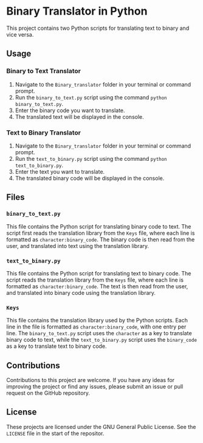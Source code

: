 # Binary Translator in Python

This project contains two Python scripts for translating text to binary and vice versa.

## Usage

### Binary to Text Translator

1. Navigate to the `Binary_translator` folder in your terminal or command prompt.
2. Run the `binary_to_text.py` script using the command `python binary_to_text.py`.
3. Enter the binary code you want to translate.
4. The translated text will be displayed in the console.

### Text to Binary Translator

1. Navigate to the `Binary_translator` folder in your terminal or command prompt.
2. Run the `text_to_binary.py` script using the command `python text_to_binary.py`.
3. Enter the text you want to translate.
4. The translated binary code will be displayed in the console.

## Files

### `binary_to_text.py`

This file contains the Python script for translating binary code to text. The script first reads the translation library from the `Keys` file, where each line is formatted as `character:binary_code`. The binary code is then read from the user, and translated into text using the translation library.

### `text_to_binary.py`

This file contains the Python script for translating text to binary code. The script reads the translation library from the `Keys` file, where each line is formatted as `character:binary_code`. The text is then read from the user, and translated into binary code using the translation library.

### `Keys`

This file contains the translation library used by the Python scripts. Each line in the file is formatted as `character:binary_code`, with one entry per line. The `binary_to_text.py` script uses the `character` as a key to translate binary code to text, while the `text_to_binary.py` script uses the `binary_code` as a key to translate text to binary code.

## Contributions

Contributions to this project are welcome. If you have any ideas for improving the project or find any issues, please submit an issue or pull request on the GitHub repository.

## License

These projects are licensed under the GNU General Public License. See the `LICENSE` file in the start of the repositor.
